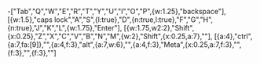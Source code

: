 -["Tab","Q","W","E","R","T","Y","U","I","O","P",{w:1.25},"backspace"],
[{w:1.5},"caps lock","A","S",{l:true},"D",{n:true,l:true},"F","G","H",{n:true},"J","K","L",{w:1.75},"Enter"],
[{w:1.75,w2:2},"Shift",{x:0.25},"Z","X","C","V","B","N","M",{w:2},"Shift",{x:0.25,a:7},"<i class='kb kb-Arrows-Up'></i>"],
[{a:4},"ctrl",{a:7,fa:[9]},"<i class='kb kb-logo-windows-7'></i>",{a:4,f:3},"alt",{a:7,w:6},"",{a:4,f:3},"Meta",{x:0.25,a:7,f:3},"<i class='kb kb-Arrows-Left'></i>",{f:3},"<i class='kb kb-Arrows-Down'></i>",{f:3},"<i class='kb kb-Arrows-Right'></i>"]
